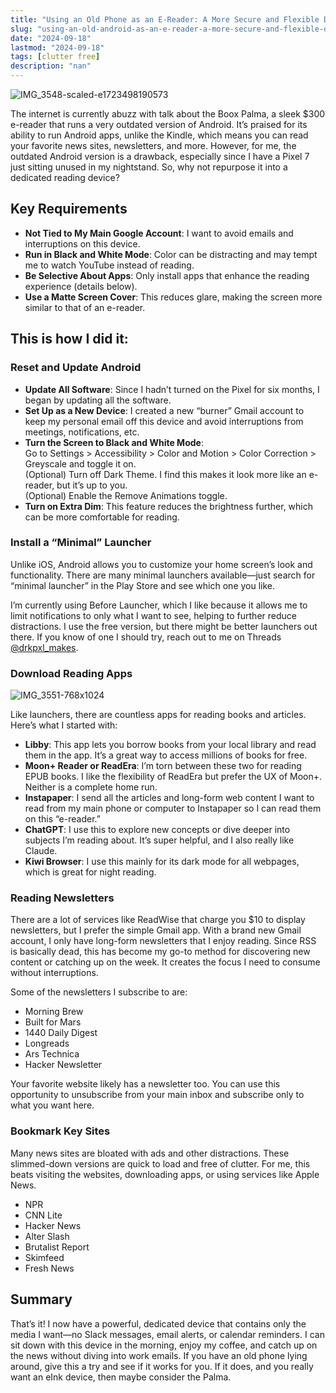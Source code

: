 ```yaml
---
title: "Using an Old Phone as an E-Reader: A More Secure and Flexible Device than a Palma"
slug: "using-an-old-android-as-an-e-reader-a-more-secure-and-flexible-device-than-a-boox-palma"
date: "2024-09-18"
lastmod: "2024-09-18"
tags: [clutter free]
description: "nan"
---
```


![IMG_3548-scaled-e1723498190573](/images/img_3548-scaled-e1723498190573.jpeg)


The internet is currently abuzz with talk about the Boox Palma, a sleek $300 e-reader that runs a very outdated version of Android. It’s praised for its ability to run Android apps, unlike the Kindle, which means you can read your favorite news sites, newsletters, and more. However, for me, the outdated Android version is a drawback, especially since I have a Pixel 7 just sitting unused in my nightstand. So, why not repurpose it into a dedicated reading device?

## Key Requirements

- **Not Tied to My Main Google Account**: I want to avoid emails and interruptions on this device.
- **Run in Black and White Mode**: Color can be distracting and may tempt me to watch YouTube instead of reading.
- **Be Selective About Apps**: Only install apps that enhance the reading experience (details below).
- **Use a Matte Screen Cover**: This reduces glare, making the screen more similar to that of an e-reader.

## This is how I did it:

### Reset and Update Android

- **Update All Software**: Since I hadn’t turned on the Pixel for six months, I began by updating all the software.
- **Set Up as a New Device**: I created a new “burner” Gmail account to keep my personal email off this device and avoid interruptions from meetings, notifications, etc.
- **Turn the Screen to Black and White Mode**:  
    Go to Settings > Accessibility > Color and Motion > Color Correction > Greyscale and toggle it on.  
    (Optional) Turn off Dark Theme. I find this makes it look more like an e-reader, but it’s up to you.  
    (Optional) Enable the Remove Animations toggle.  
- **Turn on Extra Dim**: This feature reduces the brightness further, which can be more comfortable for reading.

### Install a “Minimal” Launcher

Unlike iOS, Android allows you to customize your home screen’s look and functionality. There are many minimal launchers available—just search for “minimal launcher” in the Play Store and see which one you like.

I’m currently using Before Launcher, which I like because it allows me to limit notifications to only what I want to see, helping to further reduce distractions. I use the free version, but there might be better launchers out there. If you know of one I should try, reach out to me on Threads [@drkpxl_makes](https://www.threads.net/@drkpxl_makes).

### Download Reading Apps

![IMG_3551-768x1024](/images/img_3551-768x1024.jpeg)

Like launchers, there are countless apps for reading books and articles. Here’s what I started with:

- **Libby**: This app lets you borrow books from your local library and read them in the app. It’s a great way to access millions of books for free.
- **Moon+ Reader or ReadEra**: I’m torn between these two for reading EPUB books. I like the flexibility of ReadEra but prefer the UX of Moon+. Neither is a complete home run.
- **Instapaper**: I send all the articles and long-form web content I want to read from my main phone or computer to Instapaper so I can read them on this “e-reader.”
- **ChatGPT**: I use this to explore new concepts or dive deeper into subjects I’m reading about. It’s super helpful, and I also really like Claude.
- **Kiwi Browser**: I use this mainly for its dark mode for all webpages, which is great for night reading.

### Reading Newsletters

There are a lot of services like ReadWise that charge you $10 to display newsletters, but I prefer the simple Gmail app. With a brand new Gmail account, I only have long-form newsletters that I enjoy reading. Since RSS is basically dead, this has become my go-to method for discovering new content or catching up on the week. It creates the focus I need to consume without interruptions.

Some of the newsletters I subscribe to are:

- Morning Brew
- Built for Mars
- 1440 Daily Digest
- Longreads
- Ars Technica
- Hacker Newsletter

Your favorite website likely has a newsletter too. You can use this opportunity to unsubscribe from your main inbox and subscribe only to what you want here.

### Bookmark Key Sites

Many news sites are bloated with ads and other distractions. These slimmed-down versions are quick to load and free of clutter. For me, this beats visiting the websites, downloading apps, or using services like Apple News.

- NPR
- CNN Lite
- Hacker News
- Alter Slash
- Brutalist Report
- Skimfeed
- Fresh News

## Summary

That’s it! I now have a powerful, dedicated device that contains only the media I want—no Slack messages, email alerts, or calendar reminders. I can sit down with this device in the morning, enjoy my coffee, and catch up on the news without diving into work emails. If you have an old phone lying around, give this a try and see if it works for you. If it does, and you really want an eInk device, then maybe consider the Palma.
